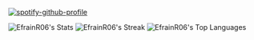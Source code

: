 [![spotify-github-profile](https://spotify-github-profile.kittinanx.com/api/view?uid=efrainretana100&cover_image=true&theme=compact&show_offline=false&background_color=121212&interchange=true)](https://spotify-github-profile.kittinanx.com/api/view?uid=efrainretana100&redirect=true)


![EfrainR06's Stats](https://github-readme-stats.vercel.app/api?username=EfrainR06&theme=tokyonight&show_icons=true&hide_border=true&count_private=true)
![EfrainR06's Streak](https://github-readme-streak-stats.herokuapp.com/?user=EfrainR06&theme=tokyonight&hide_border=true)
![EfrainR06's Top Languages](https://github-readme-stats.vercel.app/api/top-langs/?username=EfrainR06&theme=tokyonight&show_icons=true&hide_border=true&layout=compact)
<!--
**Pachaconjettt/Pachaconjettt** is a ✨ _special_ ✨ repository because its `README.md` (this file) appears on your GitHub profile.

Here are some ideas to get you started:

- 🔭 I’m currently working on ...
- 🌱 I’m currently learning ...
- 👯 I’m looking to collaborate on ...
- 🤔 I’m looking for help with ...
- 💬 Ask me about ...
- 📫 How to reach me: ...
- 😄 Pronouns: ...
- ⚡ Fun fact: ...
-->

